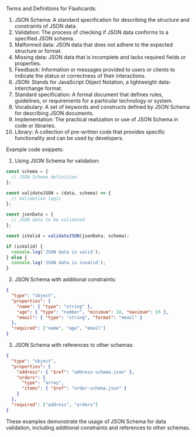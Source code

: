 Terms and Definitions for Flashcards:
1. JSON Schema: A standard specification for describing the structure and constraints of JSON data.
2. Validation: The process of checking if JSON data conforms to a specified JSON schema.
3. Malformed data: JSON data that does not adhere to the expected structure or format.
4. Missing data: JSON data that is incomplete and lacks required fields or properties.
5. Feedback: Information or messages provided to users or clients to indicate the status or correctness of their interactions.
6. JSON: Stands for JavaScript Object Notation, a lightweight data-interchange format.
7. Standard specification: A formal document that defines rules, guidelines, or requirements for a particular technology or system.
8. Vocabulary: A set of keywords and constructs defined by JSON Schema for describing JSON documents.
9. Implementation: The practical realization or use of JSON Schema in code or libraries.
10. Library: A collection of pre-written code that provides specific functionality and can be used by developers.

Example code snippets:

1. Using JSON Schema for validation:
```javascript
const schema = {
  // JSON Schema definition
};

const validateJSON = (data, schema) => {
  // Validation logic
};

const jsonData = {
  // JSON data to be validated
};

const isValid = validateJSON(jsonData, schema);

if (isValid) {
  console.log('JSON data is valid');
} else {
  console.log('JSON data is invalid');
}
```

2. JSON Schema with additional constraints:
```json
{
  "type": "object",
  "properties": {
    "name": { "type": "string" },
    "age": { "type": "number", "minimum": 18, "maximum": 65 },
    "email": { "type": "string", "format": "email" }
  },
  "required": ["name", "age", "email"]
}
```

3. JSON Schema with references to other schemas:
```json
{
  "type": "object",
  "properties": {
    "address": { "$ref": "address-schema.json" },
    "orders": {
      "type": "array",
      "items": { "$ref": "order-schema.json" }
    }
  },
  "required": ["address", "orders"]
}
```

These examples demonstrate the usage of JSON Schema for data validation, including additional constraints and references to other schemas.